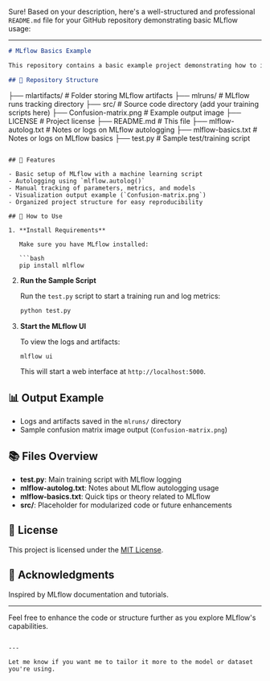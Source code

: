 Sure! Based on your description, here's a well-structured and professional `README.md` file for your GitHub repository demonstrating basic MLflow usage:

---

```markdown
# MLflow Basics Example

This repository contains a basic example project demonstrating how to incorporate [MLflow](https://mlflow.org/) into a machine learning workflow. It includes tracking experiments, logging metrics and parameters, and saving models using MLflow's powerful autologging and manual logging features.

## 📁 Repository Structure

```

├── mlartifacts/            # Folder storing MLflow artifacts
├── mlruns/                 # MLflow runs tracking directory
├── src/                    # Source code directory (add your training scripts here)
├── Confusion-matrix.png    # Example output image
├── LICENSE                 # Project license
├── README.md               # This file
├── mlflow-autolog.txt      # Notes or logs on MLflow autologging
├── mlflow-basics.txt       # Notes or logs on MLflow basics
├── test.py                 # Sample test/training script

````

## 🚀 Features

- Basic setup of MLflow with a machine learning script
- Autologging using `mlflow.autolog()`
- Manual tracking of parameters, metrics, and models
- Visualization output example (`Confusion-matrix.png`)
- Organized project structure for easy reproducibility

## 🧪 How to Use

1. **Install Requirements**

   Make sure you have MLflow installed:

   ```bash
   pip install mlflow
````

2. **Run the Sample Script**

   Run the `test.py` script to start a training run and log metrics:

   ```bash
   python test.py
   ```

3. **Start the MLflow UI**

   To view the logs and artifacts:

   ```bash
   mlflow ui
   ```

   This will start a web interface at `http://localhost:5000`.

## 📊 Output Example

* Logs and artifacts saved in the `mlruns/` directory
* Sample confusion matrix image output (`Confusion-matrix.png`)

## 📚 Files Overview

* **test.py**: Main training script with MLflow logging
* **mlflow-autolog.txt**: Notes about MLflow autologging usage
* **mlflow-basics.txt**: Quick tips or theory related to MLflow
* **src/**: Placeholder for modularized code or future enhancements

## 📝 License

This project is licensed under the [MIT License](LICENSE).

## 🙌 Acknowledgments

Inspired by MLflow documentation and tutorials.

---

Feel free to enhance the code or structure further as you explore MLflow's capabilities.

```

---

Let me know if you want me to tailor it more to the model or dataset you're using.
```
